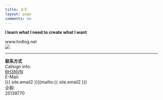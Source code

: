 ```yaml
---
title: 关于
layout: page
comments: no
---
```

**I learn what I need to create what I want**
<!-- HRDLOG.net script start -->
<div id="hrdlog">www.hrdlog.net</div>
<script type="text/javascript" language="javascript" src="http://www.hrdlog.net/hrdlog.js"></script>
<script type="text/javascript" language="javascript">
var ohrdlog = new HrdLog('BH3NVN');
ohrdlog.LoadByCallsign();
ohrdlog.LoadLastQso(10);
ohrdlog.EnableQsoMap(1140);
ohrdlog.DisableLinks();
</script>
<!-- HRDLOG.net script stop -->
<a href="http://www.hamqsl.com/solar.html" title="Click to add Solar-Terrestrial Data to your website!"><img src="http://www.hamqsl.com/solar101vhf.php"></a>

---
**联系方式**    
Callsign info:    
[BH3NVN](http://www.qrz.com/db/BH3NVN)  
E-Mail:  
[{{ site.email2 }}](mailto:{{ site.email2 }})  
企鹅:    
25139770

